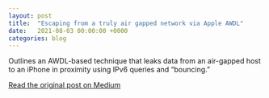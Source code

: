 ```yaml
---
layout: post
title:  "Escaping from a truly air gapped network via Apple AWDL"
date:   2021-08-03 00:00:00 +0000
categories: blog
---
```

Outlines an AWDL-based technique that leaks data from an air-gapped host to an iPhone in proximity using IPv6 queries and “bouncing.”

[Read the original post on Medium](https://medium.com/sensorfu/escaping-from-a-truly-air-gapped-network-via-apple-awdl-6cf6f9ea3499)
